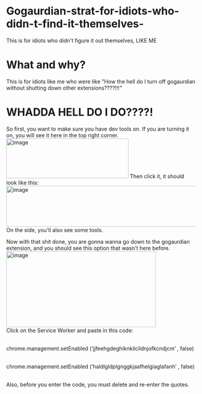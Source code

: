 # Gogaurdian-strat-for-idiots-who-didn-t-find-it-themselves-
This is for idiots who didn't figure it out themselves, LIKE ME

# What and why?
This is for idiots like me who were like "How the hell do I turn off gogaurdian without shutting down other extensions????!!!"

# WHADDA HELL DO I DO????!
So first, you want to make sure you have dev tools on. If you are turning it on, you will see it here in the top right corner.
<img width="325" height="106" alt="image" src="https://github.com/user-attachments/assets/7a162574-4eca-4388-9c24-dedce66615b5" />
Then click it, it should look like this:
<img width="1353" height="109" alt="image" src="https://github.com/user-attachments/assets/425ae84e-6ff0-421c-8e4c-362f459f215c" />
On the side, you'll also see some tools.

Now with that shit done, you are gonna wanna go down to the gogaurdian extension, and you should see this option that wasn't here before.
<img width="398" height="202" alt="image" src="https://github.com/user-attachments/assets/4a5f3952-5ccf-4971-a7b0-e1814da63f13" />
<br>Click on the Service Worker and paste in this code:<br>

<br>chrome.management.setEnabled (‘jjfeehgdeghiknkilcildnjofkcndjcm’ , false)<br>

<br>chrome.management.setEnabled (‘haldlgldplgnggkjaafhelgiaglafanh’ , false)<br>

<br>Also, before you enter the code, you must delete and re-enter the quotes.<br>
